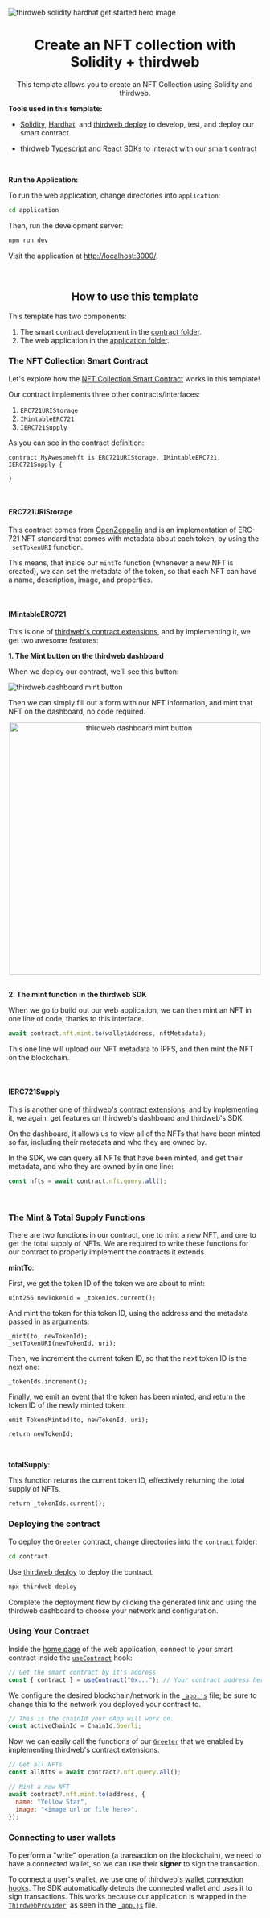 <!-- Banner Image -->

![thirdweb solidity hardhat get started hero image](hero.png)

<h1 align='center'>Create an NFT collection with Solidity + thirdweb</h1>

<p align='center'>This template allows you to create an NFT Collection using Solidity and thirdweb.

<br />

<b>Tools used in this template: </b>

- [Solidity](https://docs.soliditylang.org/en/v0.8.14/), [Hardhat](https://hardhat.org/), and [thirdweb deploy](https://portal.thirdweb.com/thirdweb-deploy) to develop, test, and deploy our smart contract.

- thirdweb [Typescript](https://portal.thirdweb.com/typescript) and [React](https://portal.thirdweb.com/react) SDKs to interact with our smart contract

<br />

<b>Run the Application:</b>

To run the web application, change directories into `application`:

```bash
cd application
```

Then, run the development server:

```bash
npm run dev
```

Visit the application at [http://localhost:3000/](http://localhost:3000/).

<br />

<h2 align='center'>How to use this template</h2>

This template has two components:

1. The smart contract development in the [contract folder](./contract).
2. The web application in the [application folder](./application).

<h3>The NFT Collection Smart Contract</h3>

Let's explore how the [NFT Collection Smart Contract](./contract/contracts/MyAwesomeNft.sol) works in this template!

Our contract implements three other contracts/interfaces:

1. `ERC721URIStorage`
2. `IMintableERC721`
3. `IERC721Supply`

As you can see in the contract definition:

```solidity
contract MyAwesomeNft is ERC721URIStorage, IMintableERC721, IERC721Supply {

}
```

<br/>

<h4>ERC721URIStorage</h4>

This contract comes from [OpenZeppelin](https://docs.openzeppelin.com/contracts/4.x/erc721#constructing_an_erc721_token_contract) and is an implementation of ERC-721 NFT standard that comes with metadata about each token, by using the `_setTokenURI` function.

This means, that inside our `mintTo` function (whenever a new NFT is created), we can set the metadata of the token, so that each NFT can have a name, description, image, and properties.

<br/>

<h4>IMintableERC721</h4>

This is one of [thirdweb's contract extensions](https://portal.thirdweb.com/thirdweb-deploy/contract-extensions/erc721#erc721mintable), and by implementing it, we get two awesome features:

**1. The Mint button on the thirdweb dashboard**

When we deploy our contract, we'll see this button:

![thirdweb dashboard mint button](mint-button.png)

Then we can simply fill out a form with our NFT information, and mint that NFT on the dashboard, no code required.

<div align='center' >

<img alt='thirdweb dashboard mint button' src='./mint-nft-form.png' height='500'>

</div>

<br/>

**2. The mint function in the thirdweb SDK**

When we go to build out our web application, we can then mint an NFT in one line of code, thanks to this interface.

```jsx
await contract.nft.mint.to(walletAddress, nftMetadata);
```

This one line will upload our NFT metadata to IPFS, and then mint the NFT on the blockchain.

<br/>

<h4>IERC721Supply</h4>

This is another one of [thirdweb's contract extensions](https://portal.thirdweb.com/thirdweb-deploy/contract-extensions/erc721#erc721supply), and by implementing it, we again, get features on thirdweb's dashboard and thirdweb's SDK.

On the dashboard, it allows us to view all of the NFTs that have been minted so far, including their metadata and who they are owned by.

In the SDK, we can query all NFTs that have been minted, and get their metadata, and who they are owned by in one line:

```jsx
const nfts = await contract.nft.query.all();
```

<br/>

### The Mint & Total Supply Functions

There are two functions in our contract, one to mint a new NFT, and one to get the total supply of NFTs. We are required to write these functions for our contract to properly implement the contracts it extends.

**mintTo**:

First, we get the token ID of the token we are about to mint:

```solidity
uint256 newTokenId = _tokenIds.current();
```

And mint the token for this token ID, using the address and the metadata passed in as arguments:

```solidity
_mint(to, newTokenId);
_setTokenURI(newTokenId, uri);
```

Then, we increment the current token ID, so that the next token ID is the next one:

```solidity
_tokenIds.increment();
```

Finally, we emit an event that the token has been minted, and return the token ID of the newly minted token:

```solidity
emit TokensMinted(to, newTokenId, uri);

return newTokenId;
```

<br/>

**totalSupply**:

This function returns the current token ID, effectively returning the total supply of NFTs.

```solidity
return _tokenIds.current();
```

<h3>Deploying the contract</h3>

To deploy the `Greeter` contract, change directories into the `contract` folder:

```bash
cd contract
```

Use [thirdweb deploy](https://portal.thirdweb.com/thirdweb-deploy) to deploy the contract:

```bash
npx thirdweb deploy
```

Complete the deployment flow by clicking the generated link and using the thirdweb dashboard to choose your network and configuration.

<h3>Using Your Contract</h3>

Inside the [home page](./application/pages/index.js) of the web application, connect to your smart contract inside the [`useContract`](https://portal.thirdweb.com/react/react.usecontract#usecontract-function) hook:

```jsx
// Get the smart contract by it's address
const { contract } = useContract("0x..."); // Your contract address here (from the thirdweb dashboard)
```

We configure the desired blockchain/network in the [`_app.js`](./application/pages/_app.js) file; be sure to change this to the network you deployed your contract to.

```jsx
// This is the chainId your dApp will work on.
const activeChainId = ChainId.Goerli;
```

Now we can easily call the functions of our [`Greeter`](./contract/contracts/MyAwesomeNft.sol) that we enabled by implementing thirdweb's contract extensions.

```jsx
// Get all NFTs
const allNfts = await contract?.nft.query.all();

// Mint a new NFT
await contract?.nft.mint.to(address, {
  name: "Yellow Star",
  image: "<image url or file here>",
});
```

### Connecting to user wallets

To perform a "write" operation (a transaction on the blockchain), we need to have a connected wallet, so we can use their **signer** to sign the transaction.

To connect a user's wallet, we use one of thirdweb's [wallet connection hooks](https://portal.thirdweb.com/react/category/wallet-connection). The SDK automatically detects the connected wallet and uses it to sign transactions. This works because our application is wrapped in the [`ThirdwebProvider`](https://portal.thirdweb.com/react/react.thirdwebprovider), as seen in the [`_app.js`](./application/pages/_app.js) file.
